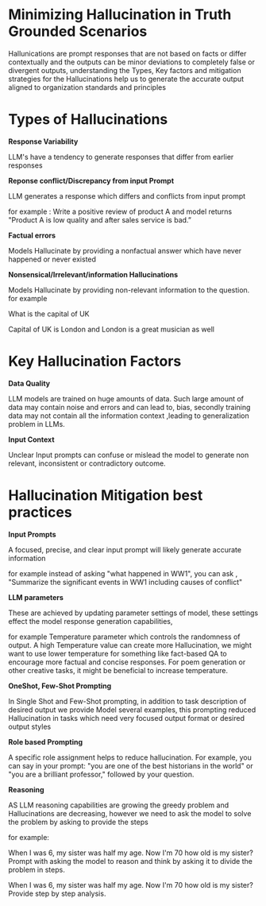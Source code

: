 # Minimizing Hallucination in Truth Grounded Scenarios

Hallunications are prompt responses that are not based on facts or differ contextually and the outputs can be minor deviations to completely false or divergent outputs, understanding the Types, Key factors and mitigation strategies for the Hallucinations help us to generate the accurate output aligned to organization standards and principles




# Types of Hallucinations
 **Response Variability**
 
 LLM's have a tendency to generate responses that differ from earlier responses
 

**Reponse conflict/Discrepancy from input Prompt**

 LLM generates a response which differs and conflicts from input prompt
 
 for example : Write a positive review of product A and model returns "Product A is low quality and after sales service is bad.”

**Factual errors** 

 Models Hallucinate by providing a nonfactual answer which have never happened or never existed 

**Nonsensical/Irrelevant/information Hallucinations**

 Models Hallucinate by providing non-relevant information to the question. 
 for example 
 
 What is the capital of UK
 
 Capital of UK is London and London is a great musician as well


# Key Hallucination Factors

**Data Quality** 

 LLM models are trained on huge amounts of data. Such large amount of data may contain  noise and errors and can lead to, bias, secondly training data may not contain all the information context ,leading to generalization problem in LLMs. 

**Input Context**
 
  Unclear Input prompts can confuse or mislead the model to generate non relevant, inconsistent or contradictory outcome.


# Hallucination Mitigation best practices
**Input Prompts**

 A focused, precise, and clear input prompt will likely generate accurate information 
 
 for example instead of asking "what happened in WW1", you can ask , "Summarize the 
 significant events in WW1 including causes of conflict"

**LLM parameters**

  These are achieved by updating parameter settings of model, these settings effect the model response generation capabilities, 
  
  for example Temperature parameter which controls the randomness of output. A high Temperature value can create more Hallucination, we might want to use lower 
  temperature for something like fact-based QA to encourage more factual and concise responses. For poem generation or other creative tasks, it might be beneficial to 
  increase temperature.

**OneShot, Few-Shot Prompting**

 In Single Shot and Few-Shot prompting, in addition to task description of desired output we provide Model several examples, this prompting reduced Hallucination in 
 tasks which need very focused output format or desired output styles

**Role based Prompting**

 A specific role assignment helps to reduce hallucination. For example, you can say in your prompt: "you are one of the best historians in the world" or "you are a 
 brilliant professor," followed by your question. 

**Reasoning**

 AS LLM reasoning capabilities are growing the greedy problem and Hallucinations are decreasing, however we need to ask the model to solve the problem by asking to 
 provide the steps

 for example: 

 When I was 6, my sister was half my age. Now I'm 70 how old is my sister?
 Prompt with asking the model to reason and think by asking it to divide the problem in steps.

When I was 6, my sister was half my age. Now I'm 70 how old is my sister? Provide step by step analysis.
